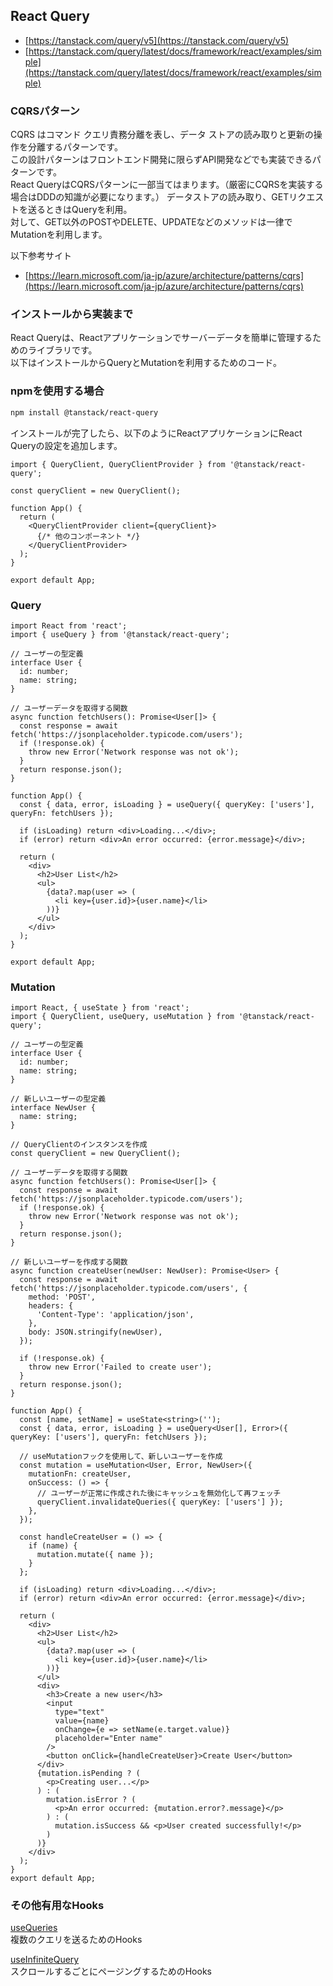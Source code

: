 ## React Query

- [https://tanstack.com/query/v5](https://tanstack.com/query/v5)
- [https://tanstack.com/query/latest/docs/framework/react/examples/simple](https://tanstack.com/query/latest/docs/framework/react/examples/simple)


### CQRSパターン

CQRS はコマンド クエリ責務分離を表し、データ ストアの読み取りと更新の操作を分離するパターンです。  
この設計パターンはフロントエンド開発に限らずAPI開発などでも実装できるパターンです。  
React QueryはCQRSパターンに一部当てはまります。（厳密にCQRSを実装する場合はDDDの知識が必要になります。）
データストアの読み取り、GETリクエストを送るときはQueryを利用。  
対して、GET以外のPOSTやDELETE、UPDATEなどのメソッドは一律でMutationを利用します。  

以下参考サイト  
  
- [https://learn.microsoft.com/ja-jp/azure/architecture/patterns/cqrs](https://learn.microsoft.com/ja-jp/azure/architecture/patterns/cqrs)


### インストールから実装まで

React Queryは、Reactアプリケーションでサーバーデータを簡単に管理するためのライブラリです。  
以下はインストールからQueryとMutationを利用するためのコード。  

### npmを使用する場合
```bash
npm install @tanstack/react-query
```


インストールが完了したら、以下のようにReactアプリケーションにReact Queryの設定を追加します。  

```tsx
import { QueryClient, QueryClientProvider } from '@tanstack/react-query';

const queryClient = new QueryClient();

function App() {
  return (
    <QueryClientProvider client={queryClient}>
      {/* 他のコンポーネント */}
    </QueryClientProvider>
  );
}

export default App;
```

### Query
```tsx
import React from 'react';
import { useQuery } from '@tanstack/react-query';

// ユーザーの型定義
interface User {
  id: number;
  name: string;
}

// ユーザーデータを取得する関数
async function fetchUsers(): Promise<User[]> {
  const response = await fetch('https://jsonplaceholder.typicode.com/users');
  if (!response.ok) {
    throw new Error('Network response was not ok');
  }
  return response.json();
}

function App() {
  const { data, error, isLoading } = useQuery({ queryKey: ['users'], queryFn: fetchUsers });

  if (isLoading) return <div>Loading...</div>;
  if (error) return <div>An error occurred: {error.message}</div>;

  return (
    <div>
      <h2>User List</h2>
      <ul>
        {data?.map(user => (
          <li key={user.id}>{user.name}</li>
        ))}
      </ul>
    </div>
  );
}

export default App;
```



### Mutation

```tsx
import React, { useState } from 'react';
import { QueryClient, useQuery, useMutation } from '@tanstack/react-query';

// ユーザーの型定義
interface User {
  id: number;
  name: string;
}

// 新しいユーザーの型定義
interface NewUser {
  name: string;
}

// QueryClientのインスタンスを作成
const queryClient = new QueryClient();

// ユーザーデータを取得する関数
async function fetchUsers(): Promise<User[]> {
  const response = await fetch('https://jsonplaceholder.typicode.com/users');
  if (!response.ok) {
    throw new Error('Network response was not ok');
  }
  return response.json();
}

// 新しいユーザーを作成する関数
async function createUser(newUser: NewUser): Promise<User> {
  const response = await fetch('https://jsonplaceholder.typicode.com/users', {
    method: 'POST',
    headers: {
      'Content-Type': 'application/json',
    },
    body: JSON.stringify(newUser),
  });

  if (!response.ok) {
    throw new Error('Failed to create user');
  }
  return response.json();
}

function App() {
  const [name, setName] = useState<string>('');
  const { data, error, isLoading } = useQuery<User[], Error>({ queryKey: ['users'], queryFn: fetchUsers });

  // useMutationフックを使用して、新しいユーザーを作成
  const mutation = useMutation<User, Error, NewUser>({
    mutationFn: createUser,
    onSuccess: () => {
      // ユーザーが正常に作成された後にキャッシュを無効化して再フェッチ
      queryClient.invalidateQueries({ queryKey: ['users'] });
    },
  });

  const handleCreateUser = () => {
    if (name) {
      mutation.mutate({ name });
    }
  };

  if (isLoading) return <div>Loading...</div>;
  if (error) return <div>An error occurred: {error.message}</div>;

  return (
    <div>
      <h2>User List</h2>
      <ul>
        {data?.map(user => (
          <li key={user.id}>{user.name}</li>
        ))}
      </ul>
      <div>
        <h3>Create a new user</h3>
        <input
          type="text"
          value={name}
          onChange={e => setName(e.target.value)}
          placeholder="Enter name"
        />
        <button onClick={handleCreateUser}>Create User</button>
      </div>
      {mutation.isPending ? (
        <p>Creating user...</p>
      ) : (
        mutation.isError ? (
          <p>An error occurred: {mutation.error?.message}</p>
        ) : (
          mutation.isSuccess && <p>User created successfully!</p>
        )
      )}
    </div>
  );
}
export default App;
```

### その他有用なHooks

[useQueries](https://tanstack.com/query/latest/docs/framework/react/reference/useQueries)  
複数のクエリを送るためのHooks

[useInfiniteQuery](https://tanstack.com/query/latest/docs/framework/react/reference/useInfiniteQuery)  
スクロールするごとにページングするためのHooks